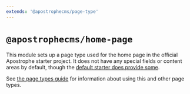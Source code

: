 ```yaml
---
extends: '@apostrophecms/page-type'
---
```


# `@apostrophecms/home-page`

<AposRefExtends :module="$frontmatter.extends" />

This module sets up a page type used for the home page in the official Apostrophe starter project. It does not have any special fields or content areas by default, though the [default starter does provide some](https://github.com/apostrophecms/starter-kit-essentials/blob/main/modules/%40apostrophecms/home-page/index.js).

See [the page types guide](/guide/pages.md#activating-page-types) for information about using this and other page types.
